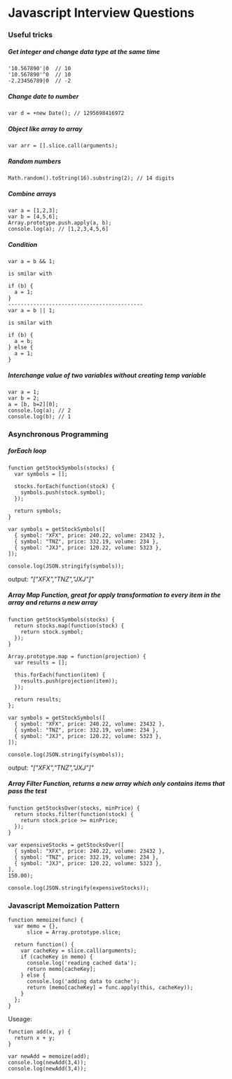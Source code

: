 # Javascript Interview Questions

### Useful tricks
##### Get integer and change data type at the same time
```
'10.567890'|0  // 10
'10.567890'^0  // 10
-2.23456789|0  // -2
```
##### Change date to number
```
var d = +new Date(); // 1295698416972
```
##### Object like array to array
```
var arr = [].slice.call(arguments);
```
##### Random numbers
```
Math.random().toString(16).substring(2); // 14 digits
```
##### Combine arrays
```
var a = [1,2,3];
var b = [4,5,6];
Array.prototype.push.apply(a, b);
console.log(a); // [1,2,3,4,5,6]
```
##### Condition
```
var a = b && 1;

is smilar with

if (b) {
  a = 1;
}
-------------------------------------------
var a = b || 1;

is smilar with

if (b) {
  a = b;
} else {
  a = 1;
}
```
##### Interchange value of two variables without creating temp variable
```
var a = 1;
var b = 2;
a = [b, b=2][0];
console.log(a); // 2
console.log(b); // 1
```

### Asynchronous Programming

##### forEach loop
```
function getStockSymbols(stocks) {
  var symbols = [];
  
  stocks.forEach(function(stock) {
    symbols.push(stock.symbol);
  });
  
  return symbols;
}

var symbols = getStockSymbols([
  { symbol: "XFX", price: 240.22, volume: 23432 },
  { symbol: "TNZ", price: 332.19, volume: 234 },
  { symbol: "JXJ", price: 120.22, volume: 5323 },
]);

console.log(JSON.stringify(symbols));
```
output: *"[\"XFX\",\"TNZ\",\"JXJ\"]"*

##### Array Map Function, great for apply transformation to every item in the array and returns a new array
```
function getStockSymbols(stocks) {
  return stocks.map(function(stock) {
    return stock.symbol;
  });
}

Array.prototype.map = function(projection) {
  var results = [];
  
  this.forEach(function(item) {
    results.push(projection(item));
  });
  
  return results;
};

var symbols = getStockSymbols([
  { symbol: "XFX", price: 240.22, volume: 23432 },
  { symbol: "TNZ", price: 332.19, volume: 234 },
  { symbol: "JXJ", price: 120.22, volume: 5323 },
]);

console.log(JSON.stringify(symbols));
```
output: *"[\"XFX\",\"TNZ\",\"JXJ\"]"*

##### Array Filter Function, returns a new array which only contains items that pass the test
```
function getStocksOver(stocks, minPrice) {
  return stocks.filter(function(stock) {
    return stock.price >= minPrice;
  });
}

var expensiveStocks = getStocksOver([
  { symbol: "XFX", price: 240.22, volume: 23432 },
  { symbol: "TNZ", price: 332.19, volume: 234 },
  { symbol: "JXJ", price: 120.22, volume: 5323 },
],
150.00);

console.log(JSON.stringify(expensiveStocks));
```

### Javascript Memoization Pattern
```
function memoize(func) {
  var memo = {},
      slice = Array.prototype.slice;
  
  return function() {
    var cacheKey = slice.call(arguments);
    if (cacheKey in memo) {
      console.log('reading cached data');
      return memo[cacheKey];
    } else {
      console.log('adding data to cache');
      return (memo[cacheKey] = func.apply(this, cacheKey));
    }
  };
}
```
Useage:
```
function add(x, y) {
  return x + y;
}

var newAdd = memoize(add);
console.log(newAdd(3,4));
console.log(newAdd(3,4));
```

